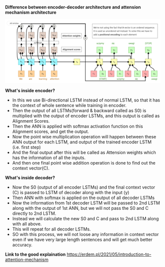 **Difference between encoder-decoder architecture and attension mechanism architecture**

![alt text](image-2.png)

**What's inside encoder?** 
- In this we use Bi-directional LSTM instead of normal LSTM, so that it has the context of whole sentence while training in encoder.
- Then the output of all LSTMs(forward & backward called as S0) is multiplied with the output of encoder LSTMs, and this output is called as Alignment Scores.
- Then the ANN is applied with softmax activation function on this Alignment scores, and get the output.
- Now the point wise multiplication operation will happen between these ANN output for each LSTM, and output of the trained encoder LSTM (i.e. first step)
- And the final output after this will be called as Attension weights which has the information of all the inputs.
- And then one final point wise addition operation is done to find out the context vector(C).

**What's inside decoder?**
- Now the S0 (output of all encoder LSTMs) and the final context vector (C) is passed to LSTM of decoder along with the input (y)
- Then ANN with softmax is applied on the output of all decoder LSTMs
- Now the information from 1st decoder LSTM will be passed to 2nd LSTM along with the output of 1st ANN, but we will not pass the S0 and C directly to 2nd LSTM.
- Instead we will calculate the new S0 and C and pass to 2nd LSTM along with all above.
- This will repeat for all decoder LSTMs.
- SO with this process, we will not loose any information in context vector even if we have very large length sentences and will get much better accuracy.

**Link to the good explaination**
https://erdem.pl/2021/05/introduction-to-attention-mechanism
